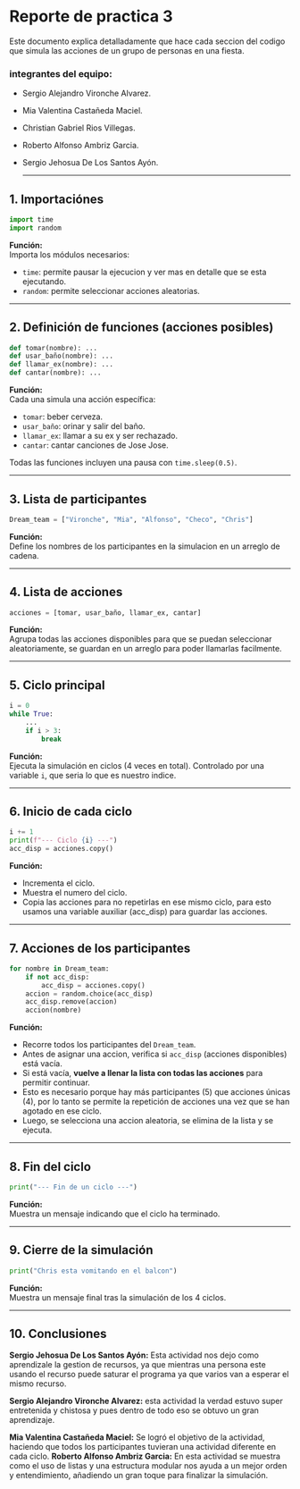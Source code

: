 # Reporte de practica 3 

Este documento explica detalladamente que hace cada seccion del codigo que simula las acciones de un grupo de personas en una fiesta.
### integrantes del equipo:
- Sergio Alejandro Vironche Alvarez.
- Mia Valentina Castañeda Maciel.
- Christian Gabriel Rios Villegas.
- Roberto Alfonso Ambriz Garcia.
- Sergio Jehosua De Los Santos Ayón.

  ---

## 1. Importaciónes

```python
import time
import random
```

**Función:**  
Importa los módulos necesarios:
- `time`: permite pausar la ejecucion y ver mas en detalle que se esta ejecutando.
- `random`: permite seleccionar acciones aleatorias.

---

## 2. Definición de funciones (acciones posibles)

```python
def tomar(nombre): ...
def usar_baño(nombre): ...
def llamar_ex(nombre): ...
def cantar(nombre): ...
```

**Función:**  
Cada una simula una acción específica:
- `tomar`: beber cerveza.
- `usar_baño`: orinar y salir del baño.
- `llamar_ex`: llamar a su ex y ser rechazado.
- `cantar`: cantar canciones de Jose Jose.

Todas las funciones incluyen una pausa con `time.sleep(0.5)`.

---

## 3.  Lista de participantes

```python
Dream_team = ["Vironche", "Mia", "Alfonso", "Checo", "Chris"]
```

**Función:**  
Define los nombres de los participantes en la simulacion en un arreglo de cadena.

---

## 4. Lista de acciones

```python
acciones = [tomar, usar_baño, llamar_ex, cantar]
```

**Función:**  
Agrupa todas las acciones disponibles para que se puedan seleccionar aleatoriamente, se guardan en un arreglo para poder llamarlas facilmente.

---

## 5. Ciclo principal

```python
i = 0
while True:
    ...
    if i > 3:
        break
```

**Función:**  
Ejecuta la simulación en ciclos (4 veces en total). Controlado por una variable `i`, que seria lo que es nuestro indice.

---

## 6. Inicio de cada ciclo

```python
i += 1
print(f"--- Ciclo {i} ---")
acc_disp = acciones.copy()
```

**Función:**  
- Incrementa el ciclo.
- Muestra el numero del ciclo.
- Copia las acciones para no repetirlas en ese mismo ciclo, para esto usamos una variable auxiliar (acc_disp) para guardar las acciones.

---

## 7. Acciones de los participantes

```python
for nombre in Dream_team:
    if not acc_disp:
        acc_disp = acciones.copy()
    accion = random.choice(acc_disp)
    acc_disp.remove(accion)
    accion(nombre)
```

**Función:**  
- Recorre todos los participantes del `Dream_team`.
- Antes de asignar una accion, verifica si `acc_disp` (acciones disponibles) está vacía.
- Si está vacía, **vuelve a llenar la lista con todas las acciones** para permitir continuar.
- Esto es necesario porque hay más participantes (5) que acciones únicas (4), por lo tanto se permite la repetición de acciones una vez que se han agotado en ese ciclo.
- Luego, se selecciona una accion aleatoria, se elimina de la lista y se ejecuta.

---

## 8. Fin del ciclo

```python
print("--- Fin de un ciclo ---")
```

**Función:**  
Muestra un mensaje indicando que el ciclo ha terminado.

---

## 9. Cierre de la simulación

```python
print("Chris esta vomitando en el balcon")
```

**Función:**  
Muestra un mensaje final tras la simulación de los 4 ciclos.

---

## 10. Conclusiones
**Sergio Jehosua De Los Santos Ayón:**
Esta actividad nos dejo como aprendizale la gestion de recursos, ya que mientras una persona este usando el recurso puede saturar el programa ya que varios van a esperar el mismo recurso.

**Sergio Alejandro Vironche Alvarez:**
esta actividad la verdad estuvo super entretenida y chistosa y pues dentro de todo eso se obtuvo un gran aprendizaje.

**Mia Valentina Castañeda Maciel:**
Se logró el objetivo de la actividad, haciendo que todos los participantes tuvieran una actividad diferente en cada ciclo.
**Roberto Alfonso Ambriz Garcia:**
En esta actividad se muestra como el uso de listas y una estructura modular nos ayuda a un mejor orden y entendimiento, añadiendo un gran toque para finalizar la simulación.


